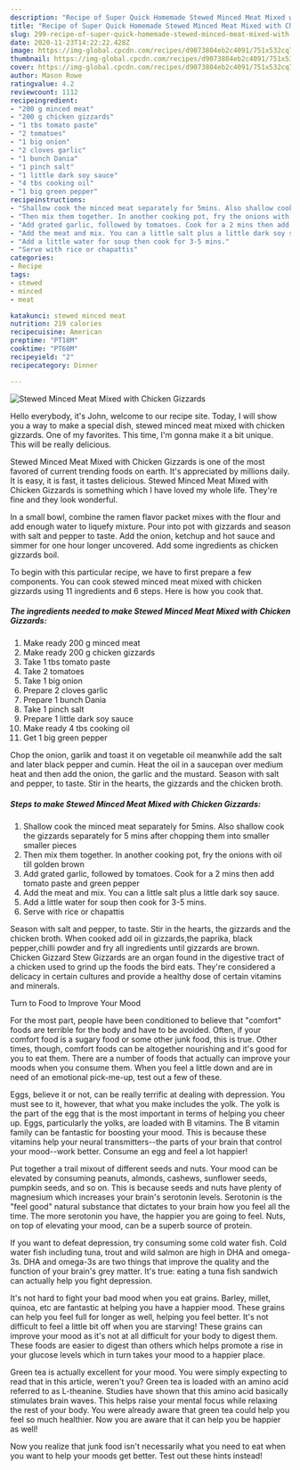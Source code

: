```yaml
---
description: "Recipe of Super Quick Homemade Stewed Minced Meat Mixed with Chicken Gizzards"
title: "Recipe of Super Quick Homemade Stewed Minced Meat Mixed with Chicken Gizzards"
slug: 299-recipe-of-super-quick-homemade-stewed-minced-meat-mixed-with-chicken-gizzards
date: 2020-11-23T14:22:22.428Z
image: https://img-global.cpcdn.com/recipes/d9073804eb2c4091/751x532cq70/stewed-minced-meat-mixed-with-chicken-gizzards-recipe-main-photo.jpg
thumbnail: https://img-global.cpcdn.com/recipes/d9073804eb2c4091/751x532cq70/stewed-minced-meat-mixed-with-chicken-gizzards-recipe-main-photo.jpg
cover: https://img-global.cpcdn.com/recipes/d9073804eb2c4091/751x532cq70/stewed-minced-meat-mixed-with-chicken-gizzards-recipe-main-photo.jpg
author: Mason Rowe
ratingvalue: 4.2
reviewcount: 1112
recipeingredient:
- "200 g minced meat"
- "200 g chicken gizzards"
- "1 tbs tomato paste"
- "2 tomatoes"
- "1 big onion"
- "2 cloves garlic"
- "1 bunch Dania"
- "1 pinch salt"
- "1 little dark soy sauce"
- "4 tbs cooking oil"
- "1 big green pepper"
recipeinstructions:
- "Shallow cook the minced meat separately for 5mins. Also shallow cook the gizzards separately for 5 mins after chopping them into smaller smaller pieces"
- "Then mix them together. In another cooking pot, fry the onions with oil till golden brown"
- "Add grated garlic, followed by tomatoes. Cook for a 2 mins then add tomato paste and green pepper"
- "Add the meat and mix. You can a little salt plus a little dark soy sauce."
- "Add a little water for soup then cook for 3-5 mins."
- "Serve with rice or chapattis"
categories:
- Recipe
tags:
- stewed
- minced
- meat

katakunci: stewed minced meat 
nutrition: 219 calories
recipecuisine: American
preptime: "PT18M"
cooktime: "PT60M"
recipeyield: "2"
recipecategory: Dinner

---
```



![Stewed Minced Meat Mixed with Chicken Gizzards](https://img-global.cpcdn.com/recipes/d9073804eb2c4091/751x532cq70/stewed-minced-meat-mixed-with-chicken-gizzards-recipe-main-photo.jpg)

Hello everybody, it's John, welcome to our recipe site. Today, I will show you a way to make a special dish, stewed minced meat mixed with chicken gizzards. One of my favorites. This time, I'm gonna make it a bit unique. This will be really delicious.

Stewed Minced Meat Mixed with Chicken Gizzards is one of the most favored of current trending foods on earth. It's appreciated by millions daily. It is easy, it is fast, it tastes delicious. Stewed Minced Meat Mixed with Chicken Gizzards is something which I have loved my whole life. They're fine and they look wonderful.

In a small bowl, combine the ramen flavor packet mixes with the flour and add enough water to liquefy mixture. Pour into pot with gizzards and season with salt and pepper to taste. Add the onion, ketchup and hot sauce and simmer for one hour longer uncovered. Add some ingredients as chicken gizzards boil.


To begin with this particular recipe, we have to first prepare a few components. You can cook stewed minced meat mixed with chicken gizzards using 11 ingredients and 6 steps. Here is how you cook that.

<!--inarticleads1-->

##### The ingredients needed to make Stewed Minced Meat Mixed with Chicken Gizzards:

1. Make ready 200 g minced meat
1. Make ready 200 g chicken gizzards
1. Take 1 tbs tomato paste
1. Take 2 tomatoes
1. Take 1 big onion
1. Prepare 2 cloves garlic
1. Prepare 1 bunch Dania
1. Take 1 pinch salt
1. Prepare 1 little dark soy sauce
1. Make ready 4 tbs cooking oil
1. Get 1 big green pepper


Chop the onion, garlik and toast it on vegetable oil meanwhile add the salt and later black pepper and cumin. Heat the oil in a saucepan over medium heat and then add the onion, the garlic and the mustard. Season with salt and pepper, to taste. Stir in the hearts, the gizzards and the chicken broth. 

<!--inarticleads2-->

##### Steps to make Stewed Minced Meat Mixed with Chicken Gizzards:

1. Shallow cook the minced meat separately for 5mins. Also shallow cook the gizzards separately for 5 mins after chopping them into smaller smaller pieces
1. Then mix them together. In another cooking pot, fry the onions with oil till golden brown
1. Add grated garlic, followed by tomatoes. Cook for a 2 mins then add tomato paste and green pepper
1. Add the meat and mix. You can a little salt plus a little dark soy sauce.
1. Add a little water for soup then cook for 3-5 mins.
1. Serve with rice or chapattis


Season with salt and pepper, to taste. Stir in the hearts, the gizzards and the chicken broth. When cooked add oil in gizzards,the paprika, black pepper,chilli powder and fry all ingredients until gizzards are brown. Chicken Gizzard Stew Gizzards are an organ found in the digestive tract of a chicken used to grind up the foods the bird eats. They&#39;re considered a delicacy in certain cultures and provide a healthy dose of certain vitamins and minerals. 

Turn to Food to Improve Your Mood


For the most part, people have been conditioned to believe that "comfort" foods are terrible for the body and have to be avoided. Often, if your comfort food is a sugary food or some other junk food, this is true. Other times, though, comfort foods can be altogether nourishing and it's good for you to eat them. There are a number of foods that actually can improve your moods when you consume them. When you feel a little down and are in need of an emotional pick-me-up, test out a few of these.

Eggs, believe it or not, can be really terrific at dealing with depression. You must see to it, however, that what you make includes the yolk. The yolk is the part of the egg that is the most important in terms of helping you cheer up. Eggs, particularly the yolks, are loaded with B vitamins. The B vitamin family can be fantastic for boosting your mood. This is because these vitamins help your neural transmitters--the parts of your brain that control your mood--work better. Consume an egg and feel a lot happier!

Put together a trail mixout of different seeds and nuts. Your mood can be elevated by consuming peanuts, almonds, cashews, sunflower seeds, pumpkin seeds, and so on. This is because seeds and nuts have plenty of magnesium which increases your brain's serotonin levels. Serotonin is the "feel good" natural substance that dictates to your brain how you feel all the time. The more serotonin you have, the happier you are going to feel. Nuts, on top of elevating your mood, can be a superb source of protein.

If you want to defeat depression, try consuming some cold water fish. Cold water fish including tuna, trout and wild salmon are high in DHA and omega-3s. DHA and omega-3s are two things that improve the quality and the function of your brain's grey matter. It's true: eating a tuna fish sandwich can actually help you fight depression. 

It's not hard to fight your bad mood when you eat grains. Barley, millet, quinoa, etc are fantastic at helping you have a happier mood. These grains can help you feel full for longer as well, helping you feel better. It's not difficult to feel a little bit off when you are starving! These grains can improve your mood as it's not at all difficult for your body to digest them. These foods are easier to digest than others which helps promote a rise in your glucose levels which in turn takes your mood to a happier place.

Green tea is actually excellent for your mood. You were simply expecting to read that in this article, weren't you? Green tea is loaded with an amino acid referred to as L-theanine. Studies have shown that this amino acid basically stimulates brain waves. This helps raise your mental focus while relaxing the rest of your body. You were already aware that green tea could help you feel so much healthier. Now you are aware that it can help you be happier as well!

Now you realize that junk food isn't necessarily what you need to eat when you want to help your moods get better. Test out  these hints  instead!

